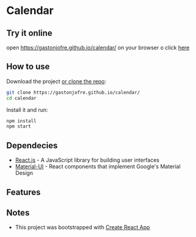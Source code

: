 # Calendar

## Try it online

open https://gastonjofre.github.io/calendar/ on your browser o click [here](https://gastonjofre.github.io/calendar/)

## How to use

Download the project [or clone the repo](https://gastonjofre.github.io/calendar/):

```sh
git clone https://gastonjofre.github.io/calendar/
cd calendar
```

Install it and run:

```sh
npm install
npm start
```

## Dependecies

- [React.js](https://reactjs.org/) - A JavaScript library for building user interfaces
- [Material-UI](https://material-ui.com/) - React components that implement Google's Material Design

## Features

## Notes

- This project was bootstrapped with [Create React App](https://create-react-app.dev/)
